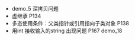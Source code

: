 <!--
 * @Author: szf
 * @Date: 2022-12-14 14:34:09
 * @LastEditTime: 2022-12-19 03:50:08
 * @LastEditors: szf
 * @Description: 
 * @FilePath: \Study-Code\note\question.md
 * @WeChat:szf13373959031
-->
-  demo_5 深拷贝问题
-  虚继承 P134
-  多态使用条件：父类指针或引用指向子类对象 P138
-  用int 接收输入的string 出现问题 P167 demo_18